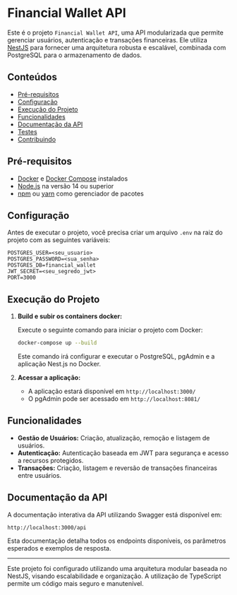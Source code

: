 # Financial Wallet API

Este é o projeto `Financial Wallet API`, uma API modularizada que permite gerenciar usuários,
autenticação e transações financeiras. Ele utiliza [NestJS](https://nestjs.com/) para fornecer
uma arquitetura robusta e escalável, combinada com PostgreSQL para o armazenamento de dados.

## Conteúdos

- [Pré-requisitos](#pré-requisitos)
- [Configuração](#configuração)
- [Execução do Projeto](#execução-do-projeto)
- [Funcionalidades](#funcionalidades)
- [Documentação da API](#documentação-da-api)
- [Testes](#testes)
- [Contribuindo](#contribuindo)

## Pré-requisitos

- [Docker](https://www.docker.com/) e [Docker Compose](https://docs.docker.com/compose/) instalados
- [Node.js](https://nodejs.org/) na versão 14 ou superior
- [npm](https://www.npmjs.com/) ou [yarn](https://yarnpkg.com/) como gerenciador de pacotes

## Configuração

Antes de executar o projeto, você precisa criar um arquivo `.env` na raiz do projeto com as seguintes variáveis:

```dotenv
POSTGRES_USER=<seu_usuario>
POSTGRES_PASSWORD=<sua_senha>
POSTGRES_DB=financial_wallet
JWT_SECRET=<seu_segredo_jwt>
PORT=3000
```

## Execução do Projeto

1. **Build e subir os containers docker:**

   Execute o seguinte comando para iniciar o projeto com Docker:

   ```bash
   docker-compose up --build
   ```

   Este comando irá configurar e executar o PostgreSQL, pgAdmin e a aplicação Nest.js no Docker.

2. **Acessar a aplicação:**

   - A aplicação estará disponível em `http://localhost:3000/`
   - O pgAdmin pode ser acessado em `http://localhost:8081/`

## Funcionalidades

- **Gestão de Usuários:** Criação, atualização, remoção e listagem de usuários.
- **Autenticação:** Autenticação baseada em JWT para segurança e acesso a recursos protegidos.
- **Transações:** Criação, listagem e reversão de transações financeiras entre usuários.

## Documentação da API

A documentação interativa da API utilizando Swagger está disponível em:

```
http://localhost:3000/api
```

Esta documentação detalha todos os endpoints disponíveis, os parâmetros esperados e exemplos de resposta.

---

Este projeto foi configurado utilizando uma arquitetura modular baseada no NestJS, visando escalabilidade e organização. A utilização de TypeScript permite um código mais seguro e manutenível.

